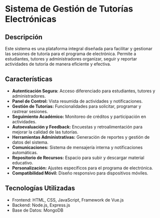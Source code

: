 # Sistema de Gestión de Tutorías Electrónicas

## Descripción
Este sistema es una plataforma integral diseñada para facilitar y gestionar las sesiones de tutoría para el programa de electrónica. Permite a estudiantes, tutores y administradores organizar, seguir y reportar actividades de tutoría de manera eficiente y efectiva.

## Características
- **Autenticación Segura:** Acceso diferenciado para estudiantes, tutores y administradores.
- **Panel de Control:** Vista resumida de actividades y notificaciones.
- **Gestión de Tutorías:** Funcionalidades para solicitar, programar y rastrear sesiones.
- **Seguimiento Académico:** Monitoreo de créditos y participación en actividades.
- **Autoevaluación y Feedback:** Encuestas y retroalimentación para mejorar la calidad de las tutorías.
- **Herramientas Administrativas:** Generación de reportes y gestión de datos del sistema.
- **Comunicaciones:** Sistema de mensajería interna y notificaciones automáticas.
- **Repositorio de Recursos:** Espacio para subir y descargar material educativo.
- **Personalización:** Ajustes específicos para el programa de electrónica.
- **Compatibilidad Móvil:** Diseño responsivo para dispositivos móviles.

## Tecnologías Utilizadas
- Frontend: HTML, CSS, JavaScript, Framework de Vue.js
- Backend: Node.js, Express.js
- Base de Datos: MongoDB